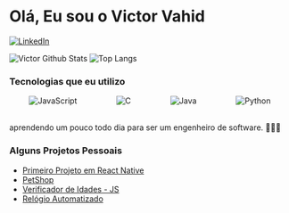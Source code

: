 # Olá, Eu sou o Victor Vahid

[![LinkedIn](https://img.shields.io/badge/LinkedIn-0077B5?style=for-the-badge&logo=linkedin&logoColor=white)](https://www.linkedin.com/in/victorvahid/)

![Victor Github Stats](https://github-readme-stats.vercel.app/api?username=VictorVahid&show_icons=true&theme=tokyonight)
![Top Langs](https://github-readme-stats.vercel.app/api/top-langs/?username=VictorVahid&layout=compact)

### Tecnologias que eu utilizo

<div style="display: flex; justify-content: space-around;">
    <img align="center" alt="JavaScript" src="https://img.shields.io/badge/JavaScript-F7DF1E?style=for-the-badge&logo=javascript&logoColor=black"/>
    <img align="center" alt="C" src="https://img.shields.io/badge/C-00599C?style=for-the-badge&logo=c&logoColor=white"/>
    <img align="center" alt="Java" src="https://img.shields.io/badge/Java-ED8B00?style=for-the-badge&logo=openjdk&logoColor=white"/>
    <img align="center" alt="Python" src="[https://img.shields.io/badge/Java-ED8B00?style=for-the-badge&logo=openjdk&logoColor=white](https://img.shields.io/badge/Python-14354C?style=for-the-badge&logo=python&logoColor=white)"/>
</div>
</br>

aprendendo um pouco todo dia para ser um engenheiro de software. 👨‍💻✨

### Alguns Projetos Pessoais
- [Primeiro Projeto em React Native](https://ocean-frontend-victorvahids-projects.vercel.app/)</br>
- [PetShop](https://onebite-victorvahids-projects.vercel.app/)</br>
- [Verificador de Idades - JS](https://estudos-java-script-oaoc-victorvahids-projects.vercel.app/)</br>
- [Relógio Automatizado](https://estudos-java-script-victorvahids-projects.vercel.app/)</br>



